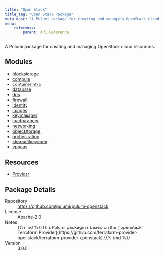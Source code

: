 ```yaml
---
title: "Open Stack"
title_tag: "Open Stack Package"
meta_desc: "A Pulumi package for creating and managing OpenStack cloud resources."
menu:
    reference:
        parent: API Reference
---
```


<!-- WARNING: this file was generated by Pulumi Docs Generator. -->
<!-- Do not edit by hand unless you're certain you know what you are doing! -->

A Pulumi package for creating and managing OpenStack cloud resources.

<h2 id="modules">Modules</h2>
<ul class="api">
    <li><a href="blockstorage/" title="blockstorage"><span class="symbol module"></span>blockstorage</a></li>
    <li><a href="compute/" title="compute"><span class="symbol module"></span>compute</a></li>
    <li><a href="containerinfra/" title="containerinfra"><span class="symbol module"></span>containerinfra</a></li>
    <li><a href="database/" title="database"><span class="symbol module"></span>database</a></li>
    <li><a href="dns/" title="dns"><span class="symbol module"></span>dns</a></li>
    <li><a href="firewall/" title="firewall"><span class="symbol module"></span>firewall</a></li>
    <li><a href="identity/" title="identity"><span class="symbol module"></span>identity</a></li>
    <li><a href="images/" title="images"><span class="symbol module"></span>images</a></li>
    <li><a href="keymanager/" title="keymanager"><span class="symbol module"></span>keymanager</a></li>
    <li><a href="loadbalancer/" title="loadbalancer"><span class="symbol module"></span>loadbalancer</a></li>
    <li><a href="networking/" title="networking"><span class="symbol module"></span>networking</a></li>
    <li><a href="objectstorage/" title="objectstorage"><span class="symbol module"></span>objectstorage</a></li>
    <li><a href="orchestration/" title="orchestration"><span class="symbol module"></span>orchestration</a></li>
    <li><a href="sharedfilesystem/" title="sharedfilesystem"><span class="symbol module"></span>sharedfilesystem</a></li>
    <li><a href="vpnaas/" title="vpnaas"><span class="symbol module"></span>vpnaas</a></li>
</ul>

<h2 id="resources">Resources</h2>
<ul class="api">
    <li><a href="provider" title="Provider"><span class="symbol resource"></span>Provider</a></li>
</ul>

<h2 id="package-details">Package Details</h2>
<dl class="package-details">
	<dt>Repository</dt>
	<dd><a href="https://github.com/pulumi/pulumi-openstack">https://github.com/pulumi/pulumi-openstack</a></dd>
	<dt>License</dt>
	<dd>Apache-2.0</dd>
	<dt>Notes</dt>
	<dd>{{% md %}}This Pulumi package is based on the [`openstack` Terraform Provider](https://github.com/terraform-provider-openstack/terraform-provider-openstack).{{% /md %}}</dd>
	<dt>Version</dt>
	<dd>3.0.0</dd>
</dl>

